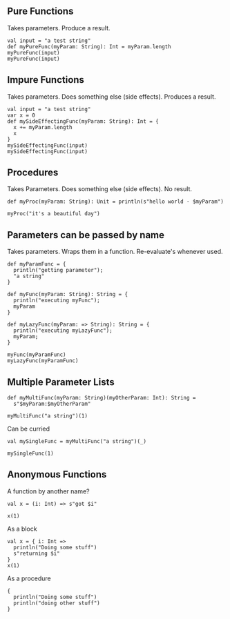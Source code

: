 ## Pure Functions

Takes parameters. Produce a result. 

```tut
val input = "a test string"
def myPureFunc(myParam: String): Int = myParam.length
myPureFunc(input)
myPureFunc(input)
```



## Impure Functions
Takes parameters. Does something else (side effects). Produces a result. 

```tut
val input = "a test string"
var x = 0
def mySideEffectingFunc(myParam: String): Int = {
  x += myParam.length
  x
}
mySideEffectingFunc(input)
mySideEffectingFunc(input)
```



## Procedures

Takes Parameters. Does something else (side effects). No result.

```tut
def myProc(myParam: String): Unit = println(s"hello world - $myParam")

myProc("it's a beautiful day")
```



## Parameters can be passed by name

Takes parameters. Wraps them in a function. Re-evaluate's whenever used.

```tut
def myParamFunc = { 
  println("getting parameter"); 
  "a string" 
}

def myFunc(myParam: String): String = { 
  println("executing myFunc"); 
  myParam 
}

def myLazyFunc(myParam: => String): String = { 
  println("executing myLazyFunc"); 
  myParam; 
}

myFunc(myParamFunc)
myLazyFunc(myParamFunc)
```



## Multiple Parameter Lists

```tut
def myMultiFunc(myParam: String)(myOtherParam: Int): String = 
  s"$myParam:$myOtherParam"

myMultiFunc("a string")(1)
```

Can be curried

```tut
val mySingleFunc = myMultiFunc("a string")(_)

mySingleFunc(1)
```



## Anonymous Functions

A function by another name?

```tut
val x = (i: Int) => s"got $i" 

x(1)
```

As a block
```tut
val x = { i: Int => 
  println("Doing some stuff")
  s"returning $i"
}
x(1)
```

As a procedure
```tut
{
  println("Doing some stuff")
  println("doing other stuff")
}
```

